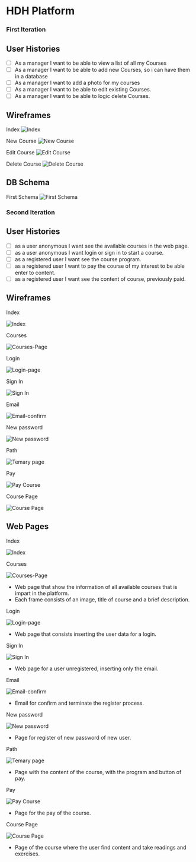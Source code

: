 # HDH Platform

### First Iteration

## User Histories

- [ ] As a manager I want to be able to view a list of all my Courses
- [ ] As a manager I want to be able to add new Courses, so i can have them in a database
- [ ] As a manager I want to add a photo for my courses
- [ ] As a manager I want to be able to edit existing Courses.
- [ ] As a manager I want to be able to logic delete Courses.

## Wireframes
Index
![Index](imgs/index.png)

New Course
![New Course](imgs/new-course.png)

Edit Course
![Edit Course](imgs/edit-course.png)

Delete Course
![Delete Course](imgs/delete-course.png)

## DB Schema

First Schema
![First Schema](imgs/schema01.jpg)

### Second Iteration

## User Histories

- [ ] as a user anonymous I want see the available courses in the web page.
- [ ] as a user anonymous I want login or sign in to start a course.
- [ ] as a registered user I want see the course program.
- [ ] as a registered user I want to pay the course of my interest to be able enter to content.
- [ ] as a registered user I want see the content of course, previously paid.

## Wireframes

Index

![Index](imgs/hipatia-02.jpg)

Courses

![Courses-Page](imgs/Cursos.png)

Login

![Login-page](imgs/login.png)

Sign In

![Sign In](imgs/signin.png)

Email

![Email-confirm](imgs/email.png)

New password

![New password](imgs/password.png)

Path

![Temary page](imgs/path.png)

Pay

![Pay Course](imgs/pay.png)

Course Page

![Course Page](imgs/page-course.png)


## Web Pages
Index

![Index](imgs/screenshot-07.png)


Courses

![Courses-Page](imgs/screenshot-02.png)


- Web page that show the information of all available courses that is impart in the platform.
- Each frame consists of an image, title of course and a brief description.

Login

![Login-page](imgs/screenshot-03.png)

- Web page that consists inserting the user data for a login.

Sign In

![Sign In](imgs/screenshot-04.png)

- Web page for a user unregistered, inserting only the email.

Email

![Email-confirm](imgs/screenshot-.png)

- Email for confirm and terminate the register process.

New password

![New password](imgs/screenshot-08.png)

- Page for register of new password of new user.

Path

![Temary page](imgs/screenshot-06.png)

- Page with the content of the course, with the program and button of pay.

Pay

![Pay Course](imgs/screenshot-09.png)

- Page for the pay of the course.

Course Page

![Course Page](imgs/screenshot-01.png)

- Page of the course where the user find content and take readings and exercises.
